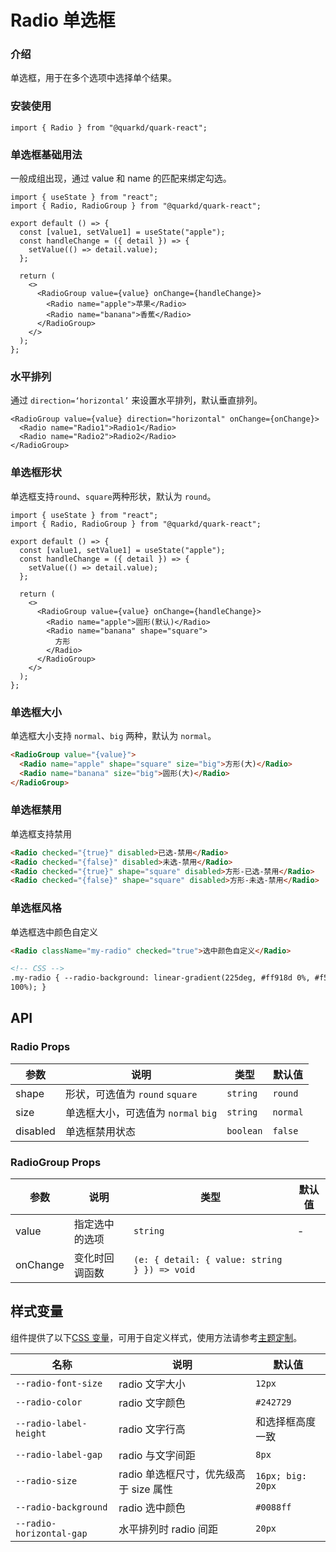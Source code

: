 # Radio 单选框

### 介绍

单选框，用于在多个选项中选择单个结果。

### 安装使用

```tsx
import { Radio } from "@quarkd/quark-react";
```

### 单选框基础用法

一般成组出现，通过 value 和 name 的匹配来绑定勾选。

```tsx
import { useState } from "react";
import { Radio, RadioGroup } from "@quarkd/quark-react";

export default () => {
  const [value1, setValue1] = useState("apple");
  const handleChange = ({ detail }) => {
    setValue(() => detail.value);
  };

  return (
    <>
      <RadioGroup value={value} onChange={handleChange}>
        <Radio name="apple">苹果</Radio>
        <Radio name="banana">香蕉</Radio>
      </RadioGroup>
    </>
  );
};
```

### 水平排列

通过 `direction=‘horizontal’` 来设置水平排列，默认垂直排列。

```tsx
<RadioGroup value={value} direction="horizontal" onChange={onChange}>
  <Radio name="Radio1">Radio1</Radio>
  <Radio name="Radio2">Radio2</Radio>
</RadioGroup>
```

### 单选框形状

单选框支持`round`、`square`两种形状，默认为 `round`。

```tsx
import { useState } from "react";
import { Radio, RadioGroup } from "@quarkd/quark-react";

export default () => {
  const [value1, setValue1] = useState("apple");
  const handleChange = ({ detail }) => {
    setValue(() => detail.value);
  };

  return (
    <>
      <RadioGroup value={value} onChange={handleChange}>
        <Radio name="apple">圆形(默认)</Radio>
        <Radio name="banana" shape="square">
          方形
        </Radio>
      </RadioGroup>
    </>
  );
};
```

### 单选框大小

单选框大小支持 `normal`、`big` 两种，默认为 `normal`。

```html
<RadioGroup value="{value}">
  <Radio name="apple" shape="square" size="big">方形(大)</Radio>
  <Radio name="banana" size="big">圆形(大)</Radio>
</RadioGroup>
```

### 单选框禁用

单选框支持禁用

```html
<Radio checked="{true}" disabled>已选-禁用</Radio>
<Radio checked="{false}" disabled>未选-禁用</Radio>
<Radio checked="{true}" shape="square" disabled>方形-已选-禁用</Radio>
<Radio checked="{false}" shape="square" disabled>方形-未选-禁用</Radio>
```

### 单选框风格

单选框选中颜色自定义

```html
<Radio className="my-radio" checked="true">选中颜色自定义</Radio>

<!-- CSS -->
.my-radio { --radio-background: linear-gradient(225deg, #ff918d 0%, #f54640
100%); }
```

## API

### Radio Props

| 参数     | 说明                                | 类型      | 默认值   |
| -------- | ----------------------------------- | --------- | -------- |
| shape    | 形状，可选值为 `round` `square`     | `string`  | `round`  |
| size     | 单选框大小，可选值为 `normal` `big` | `string`  | `normal` |
| disabled | 单选框禁用状态                      | `boolean` | `false`  |

### RadioGroup Props

| 参数     | 说明           | 类型                                         | 默认值 |
| -------- | -------------- | -------------------------------------------- | ------ |
| value    | 指定选中的选项 | `string`                                     | -      |
| onChange | 变化时回调函数 | `(e: { detail: { value: string } }) => void` |

## 样式变量

组件提供了以下[CSS 变量](https://developer.mozilla.org/zh-CN/docs/Web/CSS/Using_CSS_custom_properties)，可用于自定义样式，使用方法请参考[主题定制](#/zh-CN/guide/theme)。

| 名称                     | 说明                                   | 默认值            |
| ------------------------ | -------------------------------------- | ----------------- |
| `--radio-font-size`      | radio 文字大小                         | `12px`            |
| `--radio-color`          | radio 文字颜色                         | `#242729 `        |
| `--radio-label-height`   | radio 文字行高                         | 和选择框高度一致  |
| `--radio-label-gap`      | radio 与文字间距                       | `8px`             |
| `--radio-size`           | radio 单选框尺寸，优先级高于 size 属性 | `16px; big: 20px` |
| `--radio-background`     | radio 选中颜色                         | `#0088ff`         |
| `--radio-horizontal-gap` | 水平排列时 radio 间距                  | `20px`            |
